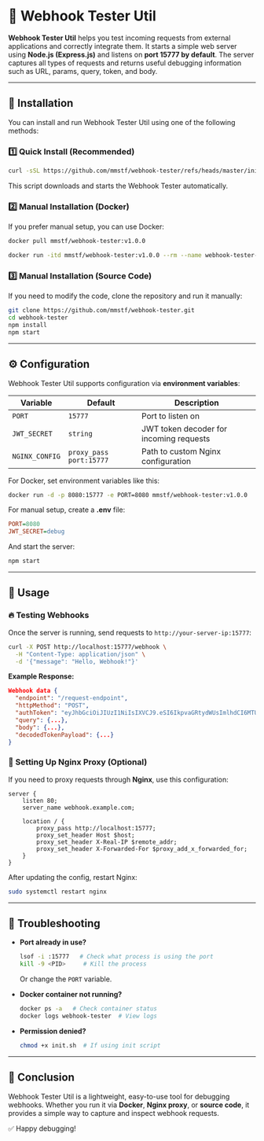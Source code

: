 # 📡 Webhook Tester Util

**Webhook Tester Util** helps you test incoming requests from external applications and correctly integrate them. It starts a simple web server using **Node.js (Express.js)** and listens on **port 15777 by default**. The server captures all types of requests and returns useful debugging information such as URL, params, query, token, and body.

---

## 🚀 Installation

You can install and run Webhook Tester Util using one of the following methods:

### 1️⃣ Quick Install (Recommended)

```bash
curl -sSL https://github.com/mmstf/webhook-tester/refs/heads/master/init.sh | bash
```

This script downloads and starts the Webhook Tester automatically.

### 2️⃣ Manual Installation (Docker)

If you prefer manual setup, you can use Docker:

```bash
docker pull mmstf/webhook-tester:v1.0.0

docker run -itd mmstf/webhook-tester:v1.0.0 --rm --name webhook-tester-util -p 15777:15777
```

### 3️⃣ Manual Installation (Source Code)

If you need to modify the code, clone the repository and run it manually:

```bash
git clone https://github.com/mmstf/webhook-tester.git
cd webhook-tester
npm install
npm start
```

---

## ⚙️ Configuration

Webhook Tester Util supports configuration via **environment variables**:

| Variable       | Default                 | Description                             |
| -------------- | ----------------------- | --------------------------------------- |
| `PORT`         | `15777`                 | Port to listen on                       |
| `JWT_SECRET`   | `string`                | JWT token decoder for incoming requests |
| `NGINX_CONFIG` | `proxy_pass port:15777` | Path to custom Nginx configuration      |

For Docker, set environment variables like this:

```bash
docker run -d -p 8080:15777 -e PORT=8080 mmstf/webhook-tester:v1.0.0
```

For manual setup, create a **.env** file:

```ini
PORT=8080
JWT_SECRET=debug
```

And start the server:

```bash
npm start
```

---

## 📌 Usage

### 🔥 Testing Webhooks

Once the server is running, send requests to `http://your-server-ip:15777`:

```bash
curl -X POST http://localhost:15777/webhook \
  -H "Content-Type: application/json" \
  -d '{"message": "Hello, Webhook!"}'
```

**Example Response:**

```json
Webhook data {
  "endpoint": "/request-endpoint",
  "httpMethod": "POST",
  "authToken": "eyJhbGciOiJIUzI1NiIsIXVCJ9.eSI6IkpvaGRtydWUsImlhdCI6MTUxNjIzOTAyMn0.KMUFsIDTn9FNFUqJp-QV30",
  "query": {...},
  "body": {...},
  "decodedTokenPayload": {...}
}
```

### 🔄 Setting Up Nginx Proxy (Optional)

If you need to proxy requests through **Nginx**, use this configuration:

```nginx
server {
    listen 80;
    server_name webhook.example.com;

    location / {
        proxy_pass http://localhost:15777;
        proxy_set_header Host $host;
        proxy_set_header X-Real-IP $remote_addr;
        proxy_set_header X-Forwarded-For $proxy_add_x_forwarded_for;
    }
}
```

After updating the config, restart Nginx:

```bash
sudo systemctl restart nginx
```

---

## 🔧 Troubleshooting

- **Port already in use?**

  ```bash
  lsof -i :15777   # Check what process is using the port
  kill -9 <PID>     # Kill the process
  ```

  Or change the `PORT` variable.

- **Docker container not running?**

  ```bash
  docker ps -a   # Check container status
  docker logs webhook-tester  # View logs
  ```

- **Permission denied?**
  ```bash
  chmod +x init.sh  # If using init script
  ```

---

## 🎯 Conclusion

Webhook Tester Util is a lightweight, easy-to-use tool for debugging webhooks. Whether you run it via **Docker**, **Nginx proxy**, or **source code**, it provides a simple way to capture and inspect webhook requests.

✅ Happy debugging!
